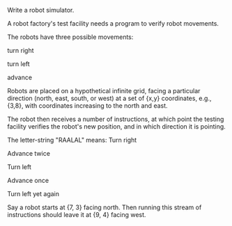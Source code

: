 Write a robot simulator.

A robot factory's test facility needs a program to verify robot movements.

The robots have three possible movements:

turn right

turn left

advance

Robots are placed on a hypothetical infinite grid, facing a particular direction (north, east, south, or west) at a set of {x,y} coordinates, e.g., {3,8}, with coordinates increasing to the north and east.

The robot then receives a number of instructions, at which point the testing facility verifies the robot's new position, and in which direction it is pointing.

The letter-string "RAALAL" means:
Turn right

Advance twice

Turn left

Advance once

Turn left yet again

Say a robot starts at {7, 3} facing north. Then running this stream of instructions should leave it at {9, 4} facing west.